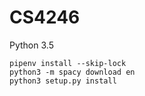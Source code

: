 # CS4246

Python 3.5

```
pipenv install --skip-lock
python3 -m spacy download en
python3 setup.py install
```

